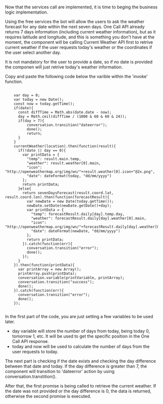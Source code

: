 Now that the services call are implemented, it is time to beging the business logic implementation.

Using the free services the bot will allow the users to ask the weather forecast for any date within the next seven days.
One Call API already returns 7 days information (including current weather information), but as it requires latitude and longitude, and this is something you don't have at the moment, the component will be calling Current Weather API first to retrive current weather if the user requests today's weather or the coordinates if the user select another day.

It is not mandatory for the user to provide a date, so if no date is provided the componen will just retrive today's weather information.

Copy and paste the following code below the varible within the 'invoke' function.
<pre>
    <code>
    var day = 0;
    var today = new Date();
    const now = today.getTime();
    if(date){
      const diffTime = Math.abs(date.date - now);
      day = Math.ceil(diffTime / (1000 &amp; 60 &amp; 60 &amp; 24));
      if(day > 7){
          conversation.transition("dateerror");
          done();
          return;
      }
    }
    currentWeather(location).then(function(result){
      if(!date || day == 0){
        var printData = {
          "temp": result.main.temp,
          "weather": result.weather[0].main,
          "icon": "http://openweathermap.org/img/wn/"+result.weather[0].icon+"@2x.png",
          "date": dateFormat(today, "dd/mm/yyyy")
        };
        return printData;
      }else{
        return sevenDaysForecast(result.coord.lat, result.coord.lon).then(function(forecastResult){
          var newDate = new Date(today.getTime());
          newDate.setDate(newDate.getDate()+day);
          var printData = {
            "temp": forecastResult.daily[day].temp.day,
            "weather": forecastResult.daily[day].weather[0].main,
            "icon": "http://openweathermap.org/img/wn/"+forecastResult.daily[day].weather[0].icon+"@2x.png",
            "date": dateFormat(newDate, "dd/mm/yyyy")
          };
          return printData;
        }).catch(function(err){
          conversation.transition("error");
          done();
        });
      }
    }).then(function(printData){
      var printArray = new Array();
      printArray.push(printData);
      conversation.variable(printVariable, printArray);
      conversation.transition("success");
      done();
    }).catch(function(err){
      conversation.transition("error");
      done();
    });
    </code>
</pre>
In the first part of the code, you are just setting a few variables to be used later.
  * day variable will store the number of days from today, being today 0, tomorrow 1, etc. It will be used to get the specific position in the One Call API response.
  * today and now will be used to calculate the number of days from the user requests to today.

The next part is checking if the date exists and checking the day difference between that date and today.
If the day difference is greater than 7, the component will transition to 'dateerror' action by using conversation.transtition().

After that, the first promise is being called to retrieve the current weather. If the date was not provided or the day difference is 0, the data is returned, otherwise the second promise is executed.




